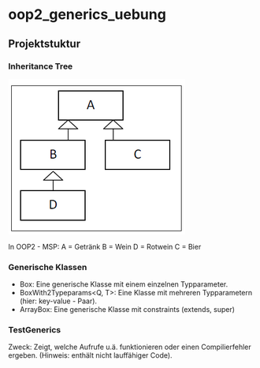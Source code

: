 # oop2_generics_uebung

## Projektstuktur
### Inheritance Tree
![inheritance tree](https://github.com/AceVanCleef/oop2_generics_uebung/blob/master/documents/inheritance-tree.jpg?raw=true "Inheritance tree")

In OOP2 - MSP:
A = Getränk
B = Wein
D = Rotwein
C = Bier

### Generische Klassen
- Box<T>:   Eine generische Klasse mit einem einzelnen Typparameter.
- BoxWith2Typeparams<Q, T>: Eine Klasse mit mehreren Typparametern (hier: key-value - Paar).
- ArrayBox<T extends A>: Eine generische Klasse mit constraints (extends, super)

### TestGenerics
Zweck: Zeigt, welche Aufrufe u.ä. funktionieren oder einen Compilierfehler ergeben. (Hinweis: enthält nicht lauffähiger Code).